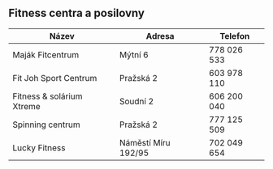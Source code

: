 ## Fitness centra a posilovny

| Název                     | Adresa              | Telefon      |
|---------------------------|---------------------|--------------|
| Maják Fitcentrum          | Mýtní 6             | 778 026 533  |
| Fit Joh Sport Centrum     | Pražská 2           | 603 978 110  |
| Fitness & solárium Xtreme | Soudní 2            | 606 200 040  |
| Spinning centrum          | Pražská 2           | 777 125 509  |
| Lucky Fitness             | Náměstí Míru 192/95 | 702 049 654  |